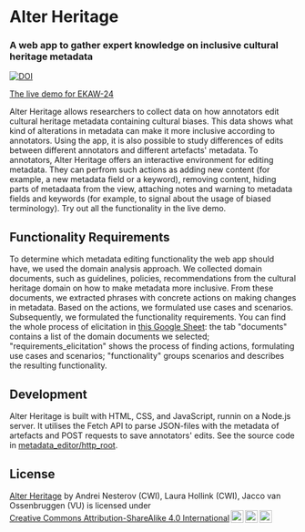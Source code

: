 # Alter Heritage
### A web app to gather expert knowledge on inclusive cultural heritage metadata
[![DOI](https://zenodo.org/badge/768123105.svg)](https://zenodo.org/doi/10.5281/zenodo.13793529)

[The live demo for EKAW-24](https://alterheritage.project.cwi.nl/#ekaw24demo)

Alter Heritage allows researchers to collect data on how annotators edit cultural heritage metadata containing cultural biases. This data shows what kind of alterations in metadata can make it more inclusive according to annotators. Using the app, it is also possible to study differences of edits between different annotators and different artefacts' metadata.
To annotators, Alter Heritage offers an interactive environment for editing metadata. They can perfrom such actions as adding new content (for example, a new metadata field or a keyword), removing content, hiding parts of metadaata from the view, attaching notes and warning to metadata fields and keywords (for example, to signal about the usage of biased terminology). Try out all the functionality in the live demo.

## Functionality Requirements
To determine which metadata editing functionality the web app should have, we used the domain analysis approach. We collected domain documents, such as guidelines, policies, recommendations from the cultural heritage domain on how to make metadata more inclusive. From these documents, we extracted phrases with concrete actions on making changes in metadata. Based on the actions, we formulated use cases and scenarios. Subsequently, we formulated the functionality requirements. You can find the whole process of elicitation in [this Google Sheet](https://docs.google.com/spreadsheets/d/1HPHaj2z9gV3CidbmkV2lcv-i6N-0ud1Lg_DZXoErEj8/edit?usp=sharing): the tab "documents" contains a list of the domain documents we selected; "requirements_elicitation" shows the process of finding actions, formulating use cases and scenarios; "functionality" groups scenarios and describes the resulting functionality.

## Development

Alter Heritage is built with HTML, CSS, and JavaScript, runnin on a Node.js server. It utilises the Fetch API to parse JSON-files with the metadata of artefacts and POST requests to save annotators' edits. See the source code in [metadata_editor/http_root](metadata_editor/http_root).

## License

 <p xmlns:cc="http://creativecommons.org/ns#" xmlns:dct="http://purl.org/dc/terms/"><a property="dct:title" rel="cc:attributionURL" href="https://github.com/cultural-ai/AlterHeritage">Alter Heritage</a> by <span property="cc:attributionName">Andrei Nesterov (CWI), Laura Hollink (CWI), Jacco van Ossenbruggen (VU)</span> is licensed under <a href="https://creativecommons.org/licenses/by-sa/4.0/?ref=chooser-v1" target="_blank" rel="license noopener noreferrer" style="display:inline-block;">Creative Commons Attribution-ShareAlike 4.0 International<img style="height:22px!important;margin-left:3px;vertical-align:text-bottom;" src="https://mirrors.creativecommons.org/presskit/icons/cc.svg?ref=chooser-v1" alt=""><img style="height:22px!important;margin-left:3px;vertical-align:text-bottom;" src="https://mirrors.creativecommons.org/presskit/icons/by.svg?ref=chooser-v1" alt=""><img style="height:22px!important;margin-left:3px;vertical-align:text-bottom;" src="https://mirrors.creativecommons.org/presskit/icons/sa.svg?ref=chooser-v1" alt=""></a></p>

